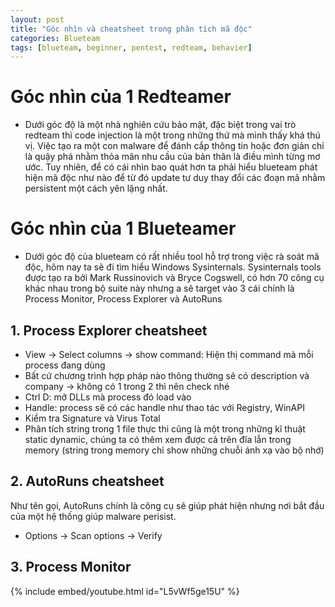 ```yaml
---
layout: post
title: "Góc nhìn và cheatsheet trong phân tích mã độc"
categories: Blueteam
tags: [blueteam, beginner, pentest, redteam, behavier]
---
```


# Góc nhìn của 1 Redteamer

- Dưới góc độ là một nhà nghiên cứu bảo mật, đặc biệt trong vai trò redteam thì code injection là một trong những thứ mà mình thấy khá thú vị. Việc tạo ra một con malware để đánh cắp thông tin hoặc đơn giản chỉ là quậy phá nhằm thỏa mãn nhu cầu của bản thân là điều mình từng mơ ước. Tuy nhiên, để có cái nhìn bao quát hơn ta phải hiểu blueteam phát hiện mã độc như nào để từ đó update tư duy thay đổi các đoạn mã nhằm persistent một cách yên lặng nhất.


# Góc nhìn của 1 Blueteamer

- Dưới góc độ của blueteam có rất nhiều tool hỗ trợ trong việc rà soát mã độc, hôm nay ta sẽ đi tìm hiểu Windows Sysinternals. Sysinternals tools được tạo ra bởi Mark Russinovich và Bryce Cogswell, có hơn 70 công cụ khác nhau trong bộ suite này nhưng a sẽ target vào 3 cái chính là Process Monitor, Process Explorer và AutoRuns

## 1. Process Explorer cheatsheet
+ View -> Select columns -> show command: Hiện thị command mà mỗi process đang dùng
+ Bất cứ chương trình hợp pháp nào thông thường sẽ có description và company -> không có 1 trong 2 thì nên check nhé
+ Ctrl D: mở DLLs mà process đó load vào 
+ Handle:  process sẽ có các handle như thao tác với Registry, WinAPI
+ Kiểm tra Signature và Virus Total
+ Phân tích string trong 1 file thực thi cũng là một trong những kĩ thuật static dynamic, chúng ta có thêm xem được cả trên đĩa lẫn trong memory (string trong memory chỉ show những chuỗi ánh xạ vào bộ nhớ)

## 2. AutoRuns cheatsheet

Như tên gọi, AutoRuns chính là công cụ sẽ giúp phát hiện nhưng nơi bắt đầu của một hệ thống giúp malware perisist.
+ Options -> Scan options -> Verify

## 3. Process Monitor

{% include embed/youtube.html id="L5vWf5ge15U" %}

